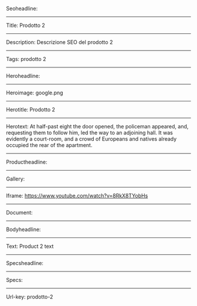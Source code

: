 Seoheadline: 

----

Title: Prodotto 2

----

Description: Descrizione SEO del prodotto 2

----

Tags: prodotto 2

----

Heroheadline: 

----

Heroimage: google.png

----

Herotitle: Prodotto 2

----

Herotext: At half-past eight the door opened, the policeman appeared, and, requesting them to follow him, led the way to an adjoining hall. It was evidently a court-room, and a crowd of Europeans and natives already occupied the rear of the apartment.

----

Productheadline: 

----

Gallery: 

----

Iframe: https://www.youtube.com/watch?v=8RkX8TYobHs

----

Document: 

----

Bodyheadline: 

----

Text: Product 2 text

----

Specsheadline: 

----

Specs: 

----

Url-key: prodotto-2